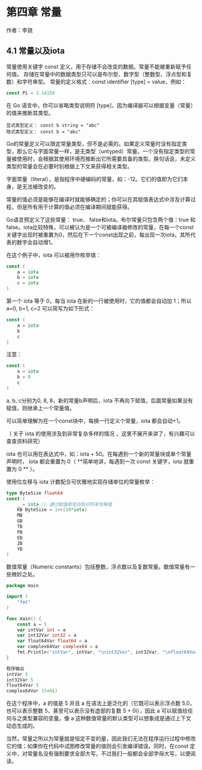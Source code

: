 # 第四章 常量

作者：李骁

## 4.1 常量以及iota

常量使用关键字 const 定义，用于存储不会改变的数据。常量不能被重新赋予任何值。 
存储在常量中的数据类型只可以是布尔型、数字型（整数型、浮点型和复数）和字符串型。
常量的定义格式：const identifier [type] = value，例如：

```Go
const Pi = 3.14159
```
在 Go 语言中，你可以省略类型说明符 [type]，因为编译器可以根据变量（常量）的值来推断其类型。


    显式类型定义： const b string = "abc"
    隐式类型定义： const b = "abc"

Go的常量定义可以限定常量类型，但不是必需的。如果定义常量时没有指定类型，那么它与字面常量一样，是无类型（untyped）常量。一个没有指定类型的常量被使用时，会根据其使用环境而推断出它所需要具备的类型。换句话说，未定义类型的常量会在必要时刻根据上下文来获得相关类型。

字面常量（literal），是指程序中硬编码的常量，如：-12。它们的值即为它们本身，是无法被改变的。 

常量的值必须是能够在编译时就能够确定的；你可以在其赋值表达式中涉及计算过程，但是所有用于计算的值必须在编译期间就能获得。

Go语言预定义了这些常量： true、 false和iota。布尔常量只包含两个值：true 和 false。iota比较特殊，可以被认为是一个可被编译器修改的常量，在每一个const关键字出现时被重置为0，然后在下一个const出现之前，每出现一次iota，其所代表的数字会自动增1。

在这个例子中，iota 可以被用作枚举值：

```Go
const (
    a = iota
    b = iota
    c = iota
)
```

第一个 iota 等于 0，每当 iota 在新的一行被使用时，它的值都会自动加 1；所以 a=0, b=1, c=2 可以简写为如下形式：

```Go
const (
    a = iota
    b
    c
)
```
注意：

```Go
const (
    a = iota
    b = 8
    c
)
```
a, b, c分别为0, 8, 8，新的常量b声明后，iota 不再向下赋值，后面常量如果没有赋值，则继承上一个常量值。

可以简单理解为在一个const块中，每换一行定义个常量，iota 都会自动+1。

（ 关于 iota 的使用涉及到非常复杂多样的情况 ，这里不展开来讲了，有兴趣可以查查资料研究）

iota 也可以用在表达式中，如：iota + 50。在每遇到一个新的常量块或单个常量声明时， iota 都会重置为 0（ **简单地讲，每遇到一次 const 关键字，iota 就重置为 0 ** ）。

使用位左移与 iota 计数配合可优雅地实现存储单位的常量枚举：

```Go
type ByteSize float64
const (
    _ = iota // 通过赋值给空白标识符来忽略值
    KB ByteSize = 1<<(10*iota)
    MB
    GB
    TB
    PB
    EB
    ZB
    YB
)
```

数值常量（Numeric constants）包括整数，浮点数以及复数常量。数值常量有一些微妙之处。

```Go
package main

import (
	"fmt"
)

func main() {
	const a = 5
	var intVar int = a
	var int32Var int32 = a
	var float64Var float64 = a
	var complex64Var complex64 = a
	fmt.Println("intVar", intVar, "\nint32Var", int32Var, "\nfloat64Var", float64Var, "\ncomplex64Var", complex64Var)
}
```

```Go
程序输出
intVar 5 
int32Var 5 
float64Var 5 
complex64Var (5+0i)

```

在这个程序中，a 的值是 5 并且 a 在语法上是泛化的（它既可以表示浮点数 5.0，也可以表示整数 5，甚至可以表示没有虚部的复数 5 + 0i），因此 a 可以赋值给任何与之类型兼容的变量。像 a 这种数值常量的默认类型可以想象成是通过上下文动态生成的。


当然，常量之所以为常量就是恒定不变的量，因此我们无法在程序运行过程中修改它的值；如果你在代码中试图修改常量的值则会引发编译错误。同时，在const 定义中，对常量名没有强制要求全部大写，不过我们一般都会全部字母大写，以便阅读。
